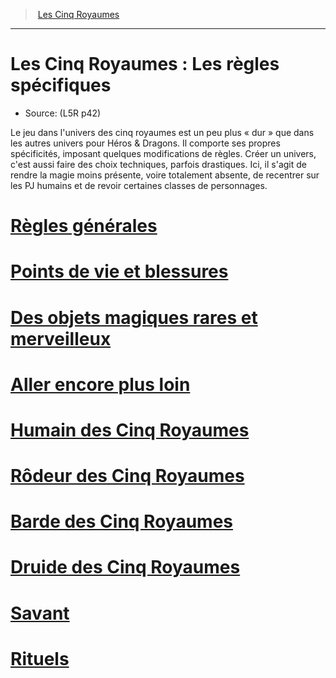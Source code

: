 ﻿---
!Items
Id: l5r_index_hd.md#les-cinq-royaumes--les-règles-spécifiques
RootId: l5r_index_hd.md
ParentLink: index.md
Name: 'Les Cinq Royaumes : Les règles spécifiques'
ParentName: Les Cinq Royaumes
NameLevel: 1
Source: (L5R p42)
---
>  [Les Cinq Royaumes](index.md)

---


# Les Cinq Royaumes : Les règles spécifiques

- Source: (L5R p42)

Le jeu dans l'univers des cinq royaumes est un peu plus « dur » que dans les autres univers pour Héros & Dragons. Il comporte ses propres spécificités, imposant quelques modifications de règles. Créer un univers, c'est aussi faire des choix techniques, parfois drastiques. Ici, il s'agit de rendre la magie moins présente, voire totalement absente, de recentrer sur les PJ humains et de revoir certaines classes de personnages.



# [Règles générales](hd_l5r_general.md)



# [Points de vie et blessures](hd_l5r_hitpoints.md)



# [Des objets magiques rares et merveilleux](hd_l5r_magic.md)



# [Aller encore plus loin](hd_l5r_gofurther.md)



# [Humain des Cinq Royaumes](hd_l5r_human.md)



# [Rôdeur des Cinq Royaumes](hd_l5r_ranger.md)



# [Barde des Cinq Royaumes](hd_l5r_bard.md)



# [Druide des Cinq Royaumes](hd_l5r_druid.md)



# [Savant](hd_l5r_rogue.md)



# [Rituels](hd_l5r_rituals.md)

